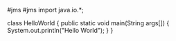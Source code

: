 #jms
#jms import java.io.*;

class HelloWorld 
{ 
public static void main(String args[])
{
System.out.println("Hello World");
}
}

